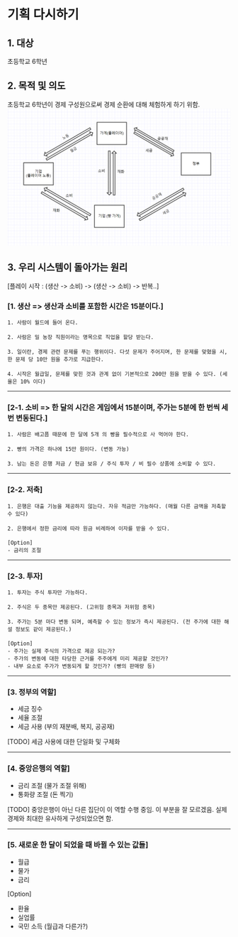 # 기획 다시하기

## 1. 대상
초등학교 6학년

## 2. 목적 및 의도
초등학교 6학년이 경제 구성원으로써 경제 순환에 대해 체험하게 하기 위함.
![](../../99_img/economy.png)

## 3. 우리 시스템이 돌아가는 원리

[플레이 시작 : (생산 -> 소비) -> (생산 -> 소비) -> 반복..]

### [1. 생산 => 생산과 소비를 포함한 시간은 15분이다.]

```
1. 사람이 월드에 들어 온다.

2. 사람은 밀 농장 직원이라는 명목으로 직업을 할당 받는다.

3. 일이란, 경제 관련 문제를 푸는 행위이다. 다섯 문제가 주어지며, 한 문제를 맞혔을 시, 한 문제 당 10만 원을 추가로 지급한다.

4. 시작은 월급일, 문제를 맞힌 것과 관계 없이 기본적으로 200만 원을 받을 수 있다. (세율은 10% 이다)
```

---

### [2-1. 소비 => 한 달의 시간은 게임에서 15분이며, 주가는 5분에 한 번씩 세 번 변동된다.]

```
1. 사람은 배고픔 때문에 한 달에 5개 의 빵을 필수적으로 사 먹어야 한다.

2. 빵의 가격은 하나에 15만 원이다. (변동 가능)

3. 남는 돈은 은행 저금 / 현금 보유 / 주식 투자 / 비 필수 상품에 소비할 수 있다.
```

---

### [2-2. 저축]

```
1. 은행은 대출 기능을 제공하지 않는다. 자유 적금만 가능하다. (매월 다른 금액을 저축할 수 있다)

2. 은행에서 정한 금리에 따라 원금 비례하여 이자를 받을 수 있다.

[Option]
- 금리의 조절
```

---

### [2-3. 투자]

```
1. 투자는 주식 투자만 가능하다.

2. 주식은 두 종목만 제공된다. (고위험 종목과 저위험 종목)

3. 주가는 5분 마다 변동 되며, 예측할 수 있는 정보가 즉시 제공된다. (전 주가에 대한 해설 정보도 같이 제공된다.)

[Option]
- 주가는 실제 주식의 가격으로 제공 되는가?
- 주가의 변동에 대한 타당한 근거를 주주에게 미리 제공할 것인가?
- 내부 요소로 주가가 변동되게 할 것인가? (빵의 판매량 등)
```

---

### [3. 정부의 역할]
- 세금 징수
- 세율 조절
- 세금 사용 (부의 재분배, 복지, 공공재)

[TODO]
세금 사용에 대한 단일화 및 구체화

---

### [4. 중앙은행의 역할]
- 금리 조절 (물가 조절 위해)
- 통화량 조절 (돈 찍기)

[TODO]
중앙은행이 아닌 다른 집단이 이 역할 수행 중임. 이 부분을 잘 모르겠음. 실제 경제와 최대한 유사하게 구성되었으면 함.

---

### [5. 새로운 한 달이 되었을 때 바뀔 수 있는 값들]
- 월급
- 물가
- 금리

[Option]
- 환율
- 실업률
- 국민 소득 (월급과 다른가?)